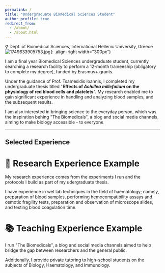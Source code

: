 ```yaml
---
permalink: /
title: "Undergraduate Biomedical Sciences Student"
author_profile: true
redirect_from: 
  - /about/
  - /about.html
---
```


⚲ Dept. of Biomedical Sciences, International Hellenic University, Greece
![1749633905753.jpg](/images/1749633905753.jpg){: .align-right width="300px"}

I am a final year Biomedical Sciences undergraduate student, currently searching a research facility to perform a 12-month traineeship (obligatory to complete my degree), funded by Erasmus+ grants.

Under the guidance of Prof. Tsamesidis Ioannis, I completed my undergraduate thesis titled "**Effects of *Achillea millefolium* on the physiology of red blood cells and platelets**". My research enabled me to gain significant experience in handling and analyzing blood samples, and the subsequent results.

I am also interested in bringing science to the everyday person, which was the inspiration behing "The Biomedicals", a blog and social media channels, aiming to make biology accessible - to everyone.

---

## Selected Experience


# 🔬 Research Experience Example

My research experience comes from the experiments I run and the protocols I build as part of my udergraduate thesis.

I have experience in wet lab techniques in the field of haematology; namely, preparation of blood samples, performing hemocompatibility assays and osmotic fragility tests, preparation and observation of microscope slides, and testing blood coagulation time.


# 📚 Teaching Experience Example

I run "The Biomedicals", a blog and social media channels aimed to help bridge the gap between researchers and the general public.

Additionally, I provide private tutoring to high-school students on the subjects of Biology, Haematology, and Immunology.
